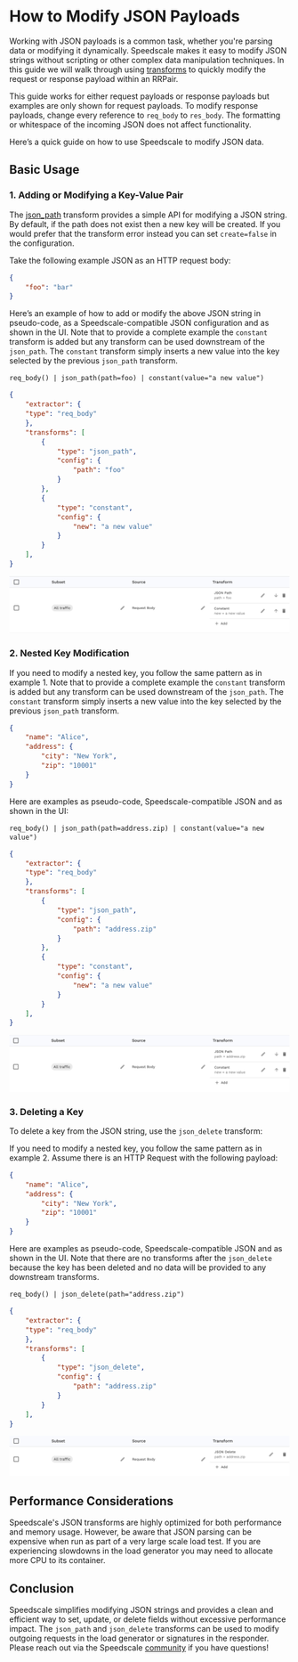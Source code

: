 # How to Modify JSON Payloads

Working with JSON payloads is a common task, whether you're parsing data or modifying it dynamically. Speedscale makes it easy to modify JSON strings without scripting or other complex data manipulation techniques. In this guide we will walk through using [transforms](../concepts/transforms.md) to quickly modify the request or response payload within an RRPair.

This guide works for either request payloads or response payloads but examples are only shown for request payloads. To modify response payloads, change every reference to `req_body` to `res_body`. The formatting or whitespace of the incoming JSON does not affect functionality.

Here’s a quick guide on how to use Speedscale to modify JSON data.

## Basic Usage

### 1. Adding or Modifying a Key-Value Pair

The [json_path](../reference/transform-traffic/transforms/json_path.md) transform provides a simple API for modifying a JSON string. By default, if the path does not exist then a new key will be created. If you would prefer that the transform error instead you can set `create=false` in the configuration.

Take the following example JSON as an HTTP request body:

```json
{
    "foo": "bar"
}
```

Here’s an example of how to add or modify the above JSON string in pseudo-code, as a Speedscale-compatible JSON configuration and as shown in the UI. Note that to provide a complete example the `constant` transform is added but any transform can be used downstream of the `json_path`. The `constant` transform simply inserts a new value into the key selected by the previous `json_path` transform.

```
req_body() | json_path(path=foo) | constant(value="a new value")
```

```json
{
    "extractor": {
    "type": "req_body"
    },
    "transforms": [
        {
            "type": "json_path",
            "config": {
                "path": "foo"
            }
        },
        {
            "type": "constant",
            "config": {
                "new": "a new value"
            }
        }
    ],
}
```

![example-1](./json-payloads/example-1.png)

### 2. Nested Key Modification

If you need to modify a nested key, you follow the same pattern as in example 1. Note that to provide a complete example the `constant` transform is added but any transform can be used downstream of the `json_path`. The `constant` transform simply inserts a new value into the key selected by the previous `json_path` transform.

```json
{
    "name": "Alice",
    "address": {
        "city": "New York",
        "zip": "10001"
    }
}
```

Here are examples as pseudo-code, Speedscale-compatible JSON and as shown in the UI:

```
req_body() | json_path(path=address.zip) | constant(value="a new value")
```

```json
{
    "extractor": {
    "type": "req_body"
    },
    "transforms": [
        {
            "type": "json_path",
            "config": {
                "path": "address.zip"
            }
        },
        {
            "type": "constant",
            "config": {
                "new": "a new value"
            }
        }
    ],
}
```

![example-2](./json-payloads/example-2.png)

### 3. Deleting a Key

To delete a key from the JSON string, use the `json_delete` transform:

If you need to modify a nested key, you follow the same pattern as in example 2. Assume there is an HTTP Request with the following payload:

```json
{
    "name": "Alice",
    "address": {
        "city": "New York",
        "zip": "10001"
    }
}
```

Here are examples as pseudo-code, Speedscale-compatible JSON and as shown in the UI. Note that there are no transforms after the `json_delete` because the key has been deleted and no data will be provided to any downstream transforms.

```
req_body() | json_delete(path="address.zip")
```

```json
{
    "extractor": {
    "type": "req_body"
    },
    "transforms": [
        {
            "type": "json_delete",
            "config": {
                "path": "address.zip"
            }
        }
    ],
}
```

![example-3](./json-payloads/example-3.png)

## Performance Considerations

Speedscale's JSON transforms are highly optimized for both performance and memory usage. However, be aware that JSON parsing can be expensive when run as part of a very large scale load test. If you are experiencing slowdowns in the load generator you may need to allocate more CPU to its container.

## Conclusion

Speedscale simplifies modifying JSON strings and provides a clean and efficient way to set, update, or delete fields without excessive performance impact. The `json_path` and `json_delete` transforms can be used to modify outgoing requests in the load generator or signatures in the responder. Please reach out via the Speedscale [community](https://slack.speedscale.com) if you have questions!
